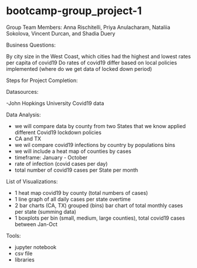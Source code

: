 # bootcamp-group_project-1

Group Team Members: Anna Rischitelli, Priya Anulacharam, Nataliia Sokolova, Vincent Durcan, and Shadia Duery

Business Questions:

By city size in the West Coast, which cities had the highest and lowest rates per capita of covid19
Do rates of covid19 differ based on local policies implemented (where do we get data of locked down period)

Steps for Project Completion:

Datasources:

-John Hopkings University Covid19 data

Data Analysis:

- we will compare data by county from two States that we know applied different Covid19 lockdown policies
- CA and TX
- we wil compare covid19 infections by country by populations bins
- we will include a heat map of counties by cases
- timeframe: January - October
- rate of infection (covid cases per day)
- total number of covid19 cases per State per month


List of Visualizations:

- 1 heat map covid19 by county (total numbers of cases)
- 1 line graph of all daily cases per state overtime 
- 2 bar charts (CA, TX) grouped (bins) bar chart of total monthly cases per state (summing data)
- 1 boxplots per bin (small, medium, large counties), total covid19 cases between Jan-Oct

Tools:

- jupyter notebook
- csv file
- libraries
